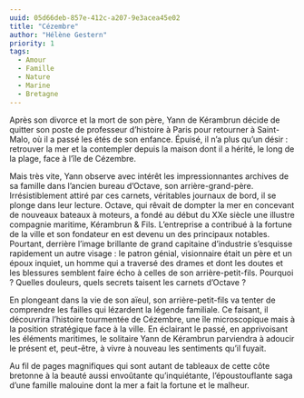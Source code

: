 ```yaml
---
uuid: 05d66deb-857e-412c-a207-9e3acea45e02
title: "Cézembre"
author: "Hélène Gestern"
priority: 1
tags:
  - Amour
  - Famille
  - Nature
  - Marine
  - Bretagne
---
```


Après son divorce et la mort de son père, Yann de Kérambrun décide de quitter son poste de professeur d’histoire à Paris pour retourner à Saint-Malo, où il a passé les étés de son enfance. Épuisé, il n’a plus qu’un désir : retrouver la mer et la contempler depuis la maison dont il a hérité, le long de la plage, face à l’île de Cézembre.

Mais très vite, Yann observe avec intérêt les impressionnantes archives de sa famille dans l’ancien bureau d’Octave, son arrière-grand-père. Irrésistiblement attiré par ces carnets, véritables journaux de bord, il se plonge dans leur lecture. Octave, qui rêvait de dompter la mer en concevant de nouveaux bateaux à moteurs, a fondé au début du XXe siècle une illustre compagnie maritime, Kérambrun & Fils. L’entreprise a contribué à la fortune de la ville et son fondateur en est devenu un des principaux notables. Pourtant, derrière l’image brillante de grand capitaine d’industrie s’esquisse rapidement un autre visage : le patron génial, visionnaire était un père et un époux inquiet, un homme qui a traversé des drames et dont les doutes et les blessures semblent faire écho à celles de son arrière-petit-fils. Pourquoi ? Quelles douleurs, quels secrets taisent les carnets d’Octave ?

En plongeant dans la vie de son aïeul, son arrière-petit-fils va tenter de comprendre les failles qui lézardent la légende familiale. Ce faisant, il découvrira l’histoire tourmentée de Cézembre, une île microscopique mais à la position stratégique face à la ville. En éclairant le passé, en apprivoisant les éléments maritimes, le solitaire Yann de Kérambrun parviendra à adoucir le présent et, peut-être, à vivre à nouveau les sentiments qu’il fuyait.

Au fil de pages magnifiques qui sont autant de tableaux de cette côte bretonne à la beauté aussi envoûtante qu’inquiétante, l’époustouflante saga d’une famille malouine dont la mer a fait la fortune et le malheur.